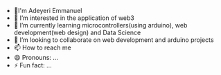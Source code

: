 - 🤭I'm Adeyeri Emmanuel 
- 👀 I’m interested in the application of web3
- 🌱 I’m currently learning microcontrollers(using arduino), web development(web design) and Data Science 
- 💞️ I’m looking to collaborate on web development and arduino projects 
- 📫 How to reach me
- 😄 Pronouns: ...
- ⚡ Fun fact: ...

<!---
Yerionit/Yerionit is a ✨ special ✨ repository because its `README.md` (this file) appears on your GitHub profile.
You can click the Preview link to take a look at your changes.
--->
